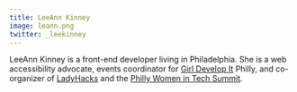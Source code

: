 ```yaml
---
title: LeeAnn Kinney
image: leann.png
twitter: _leekinney
---
```


LeeAnn Kinney is a front-end developer living in Philadelphia. She is a web accessibility advocate, events coordinator for [Girl Develop It](http://www.meetup.com/Girl-Develop-It-Philadelphia/) Philly, and co-organizer of [LadyHacks](http://ladyhacks.org/) and the [Philly Women in Tech Summit](http://phillywomenintech.com/).